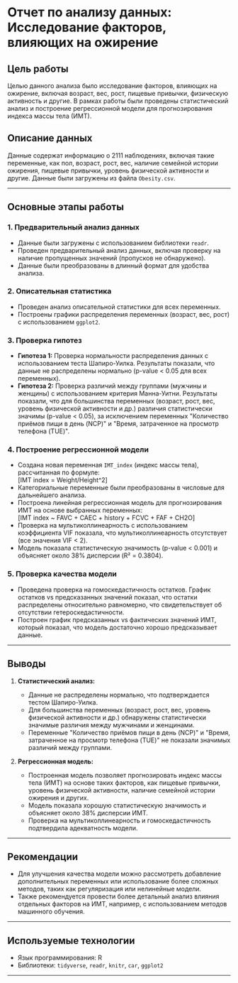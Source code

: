 # Отчет по анализу данных: Исследование факторов, влияющих на ожирение

## Цель работы
Целью данного анализа было исследование факторов, влияющих на ожирение, включая возраст, вес, рост, пищевые привычки, физическую активность и другие. В рамках работы были проведены статистический анализ и построение регрессионной модели для прогнозирования индекса массы тела (ИМТ).

## Описание данных
Данные содержат информацию о 2111 наблюдениях, включая такие переменные, как пол, возраст, рост, вес, наличие семейной истории ожирения, пищевые привычки, уровень физической активности и другие. Данные были загружены из файла `Obesity.csv`.

---

## Основные этапы работы

### 1. Предварительный анализ данных
- Данные были загружены с использованием библиотеки `readr`.
- Проведен предварительный анализ данных, включая проверку на наличие пропущенных значений (пропусков не обнаружено).
- Данные были преобразованы в длинный формат для удобства анализа.

### 2. Описательная статистика
- Проведен анализ описательной статистики для всех переменных.
- Построены графики распределения переменных (возраст, вес, рост) с использованием `ggplot2`.

### 3. Проверка гипотез
- **Гипотеза 1:** Проверка нормальности распределения данных с использованием теста Шапиро-Уилка. Результаты показали, что данные не распределены нормально (p-value < 0.05 для всех переменных).
- **Гипотеза 2:** Проверка различий между группами (мужчины и женщины) с использованием критерия Манна-Уитни. Результаты показали, что для большинства переменных (возраст, рост, вес, уровень физической активности и др.) различия статистически значимы (p-value < 0.05), за исключением переменных "Количество приёмов пищи в день (NCP)" и "Время, затраченное на просмотр телефона (TUE)".

### 4. Построение регрессионной модели
- Создана новая переменная `IMT_index` (индекс массы тела), рассчитанная по формуле:  
  \[IMT index = Weight/Height^2]
- Категориальные переменные были преобразованы в числовые для дальнейшего анализа.
- Построена линейная регрессионная модель для прогнозирования ИМТ на основе выбранных переменных:  
  \[IMT index ~ FAVC + CAEC + history + FCVC + FAF + CH2O\]
- Проверка на мультиколлинеарность с использованием коэффициента VIF показала, что мультиколлинеарность отсутствует (все значения VIF < 2).
- Модель показала статистическую значимость (p-value < 0.001) и объясняет около 38% дисперсии (R² = 0.3804).

### 5. Проверка качества модели
- Проведена проверка на гомоскедастичность остатков. График остатков vs предсказанных значений показал, что остатки распределены относительно равномерно, что свидетельствует об отсутствии гетероскедастичности.
- Построен график предсказанных vs фактических значений ИМТ, который показал, что модель достаточно хорошо предсказывает данные.

---

## Выводы

1. **Статистический анализ:**
   - Данные не распределены нормально, что подтверждается тестом Шапиро-Уилка.
   - Для большинства переменных (возраст, рост, вес, уровень физической активности и др.) обнаружены статистически значимые различия между мужчинами и женщинами.
   - Переменные "Количество приёмов пищи в день (NCP)" и "Время, затраченное на просмотр телефона (TUE)" не показали значимых различий между группами.

2. **Регрессионная модель:**
   - Построенная модель позволяет прогнозировать индекс массы тела (ИМТ) на основе таких факторов, как пищевые привычки, уровень физической активности, наличие семейной истории ожирения и других.
   - Модель показала хорошую статистическую значимость и объясняет около 38% дисперсии ИМТ.
   - Проверка на мультиколлинеарность и гомоскедастичность подтвердила адекватность модели.

---

## Рекомендации
- Для улучшения качества модели можно рассмотреть добавление дополнительных переменных или использование более сложных методов, таких как регуляризация или нелинейные модели.
- Также рекомендуется провести более детальный анализ влияния отдельных факторов на ИМТ, например, с использованием методов машинного обучения.

---

## Используемые технологии
- Язык программирования: R
- Библиотеки: `tidyverse`, `readr`, `knitr`, `car`, `ggplot2`

---
